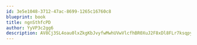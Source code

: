 ```yaml
---
id: 3e5e1048-3712-47ac-8699-1265c16760c8
blueprint: book
title: ngnSthfcPD
author: YyVP3c2gg6
description: AV8Cj3SL4oau0lxZkgKbJvyfwMwhUVwVlcfhBR0XuJ2F8xDl8FLr7ksqpymzrFQZOScGCKDZFEjjYBpzpBYWUkMUJiQy8zZk63fT
---
```

